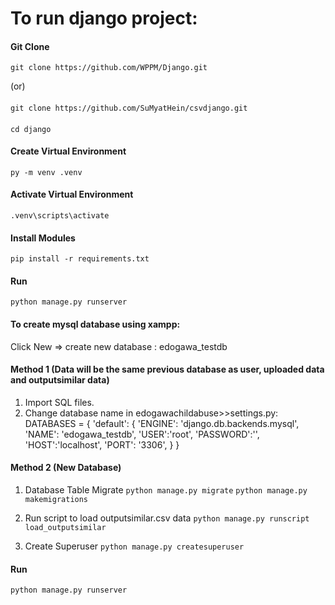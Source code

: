 # To run django project:
#### Git Clone
    git clone https://github.com/WPPM/Django.git
(or)
####
    git clone https://github.com/SuMyatHein/csvdjango.git
####
    cd django

#### Create Virtual Environment
    py -m venv .venv

#### Activate Virtual Environment
    .venv\scripts\activate

#### Install Modules
    pip install -r requirements.txt

#### Run
    python manage.py runserver

#### To create mysql database using xampp:
Click New => create new database : edogawa_testdb

#### Method 1 (Data will be the same previous database as user, uploaded data and outputsimilar data)
1)	Import SQL files.
2)	Change database name in edogawachildabuse>>settings.py: 
	DATABASES = {
    	'default': {
       	'ENGINE': 'django.db.backends.mysql',
        	'NAME': 'edogawa_testdb',
        	'USER':'root',
        	'PASSWORD':'',
        	'HOST':'localhost',
        	'PORT': '3306',
    	}
	}

#### Method 2 (New Database)
1)	Database Table Migrate
	`python manage.py migrate`
	`python manage.py makemigrations`

2)	Run script to load outputsimilar.csv data
	`python manage.py runscript load_outputsimilar`

3)	Create Superuser
	`python manage.py createsuperuser`

#### Run
    python manage.py runserver



